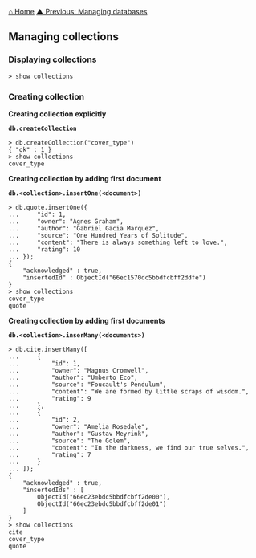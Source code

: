 [⌂ Home](../../README.md)
[▲ Previous: Managing databases](managing_databases.md)

## Managing collections

### Displaying collections

```
> show collections
```

### Creating collection

**Creating collection explicitly**

**`db.createCollection`**

```
> db.createCollection("cover_type")
{ "ok" : 1 }
> show collections
cover_type
```

**Creating collection by adding first document**

**`db.<collection>.insertOne(<document>)`**

```
> db.quote.insertOne({
...     "id": 1,
...     "owner": "Agnes Graham",
...     "author": "Gabriel Gacia Marquez",
...     "source": "One Hundred Years of Solitude",
...     "content": "There is always something left to love.",
...     "rating": 10
... });
{
	"acknowledged" : true,
	"insertedId" : ObjectId("66ec1570dc5bbdfcbff2ddfe")
}
> show collections
cover_type
quote
```

**Creating collection by adding first documents**

**`db.<collection>.inserMany(<documents>)`**

```
> db.cite.insertMany([
...     {
...         "id": 1,
...         "owner": "Magnus Cromwell",
...         "author": "Umberto Eco",
...         "source": "Foucault's Pendulum",
...         "content": "We are formed by little scraps of wisdom.",
...         "rating": 9
...     },
...     {
...         "id": 2,
...         "owner": "Amelia Rosedale",
...         "author": "Gustav Meyrink",
...         "source": "The Golem",
...         "content": "In the darkness, we find our true selves.",
...         "rating": 7
...     }
... ]);
{
	"acknowledged" : true,
	"insertedIds" : [
		ObjectId("66ec23ebdc5bbdfcbff2de00"),
		ObjectId("66ec23ebdc5bbdfcbff2de01")
	]
}
> show collections
cite
cover_type
quote
```
